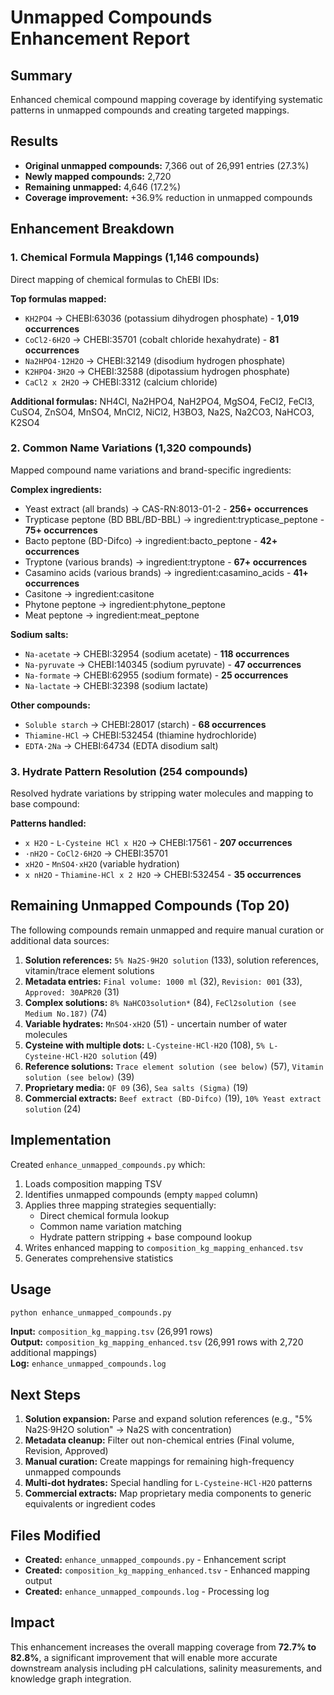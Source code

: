 # Unmapped Compounds Enhancement Report

## Summary

Enhanced chemical compound mapping coverage by identifying systematic patterns in unmapped compounds and creating targeted mappings.

## Results

- **Original unmapped compounds:** 7,366 out of 26,991 entries (27.3%)
- **Newly mapped compounds:** 2,720 
- **Remaining unmapped:** 4,646 (17.2%)
- **Coverage improvement:** +36.9% reduction in unmapped compounds

## Enhancement Breakdown

### 1. Chemical Formula Mappings (1,146 compounds)
Direct mapping of chemical formulas to ChEBI IDs:

**Top formulas mapped:**
- `KH2PO4` → CHEBI:63036 (potassium dihydrogen phosphate) - **1,019 occurrences**
- `CoCl2·6H2O` → CHEBI:35701 (cobalt chloride hexahydrate) - **81 occurrences**
- `Na2HPO4·12H2O` → CHEBI:32149 (disodium hydrogen phosphate)
- `K2HPO4·3H2O` → CHEBI:32588 (dipotassium hydrogen phosphate)
- `CaCl2 x 2H2O` → CHEBI:3312 (calcium chloride)

**Additional formulas:** NH4Cl, Na2HPO4, NaH2PO4, MgSO4, FeCl2, FeCl3, CuSO4, ZnSO4, MnSO4, MnCl2, NiCl2, H3BO3, Na2S, Na2CO3, NaHCO3, K2SO4

### 2. Common Name Variations (1,320 compounds)
Mapped compound name variations and brand-specific ingredients:

**Complex ingredients:**
- Yeast extract (all brands) → CAS-RN:8013-01-2 - **256+ occurrences**
- Trypticase peptone (BD BBL/BD-BBL) → ingredient:trypticase_peptone - **75+ occurrences**
- Bacto peptone (BD-Difco) → ingredient:bacto_peptone - **42+ occurrences**
- Tryptone (various brands) → ingredient:tryptone - **67+ occurrences**
- Casamino acids (various brands) → ingredient:casamino_acids - **41+ occurrences**
- Casitone → ingredient:casitone
- Phytone peptone → ingredient:phytone_peptone
- Meat peptone → ingredient:meat_peptone

**Sodium salts:**
- `Na-acetate` → CHEBI:32954 (sodium acetate) - **118 occurrences**
- `Na-pyruvate` → CHEBI:140345 (sodium pyruvate) - **47 occurrences**
- `Na-formate` → CHEBI:62955 (sodium formate) - **25 occurrences**
- `Na-lactate` → CHEBI:32398 (sodium lactate)

**Other compounds:**
- `Soluble starch` → CHEBI:28017 (starch) - **68 occurrences**
- `Thiamine-HCl` → CHEBI:532454 (thiamine hydrochloride)
- `EDTA·2Na` → CHEBI:64734 (EDTA disodium salt)

### 3. Hydrate Pattern Resolution (254 compounds)
Resolved hydrate variations by stripping water molecules and mapping to base compound:

**Patterns handled:**
- `x H2O` - `L-Cysteine HCl x H2O` → CHEBI:17561 - **207 occurrences**
- `·nH2O` - `CoCl2·6H2O` → CHEBI:35701
- `xH2O` - `MnSO4·xH2O` (variable hydration)
- `x nH2O` - `Thiamine-HCl x 2 H2O` → CHEBI:532454 - **35 occurrences**

## Remaining Unmapped Compounds (Top 20)

The following compounds remain unmapped and require manual curation or additional data sources:

1. **Solution references:** `5% Na2S·9H2O solution` (133), solution references, vitamin/trace element solutions
2. **Metadata entries:** `Final volume: 1000 ml` (32), `Revision: 001` (33), `Approved: 30APR20` (31)
3. **Complex solutions:** `8% NaHCO3solution*` (84), `FeCl2solution (see Medium No.187)` (74)
4. **Variable hydrates:** `MnSO4·xH2O` (51) - uncertain number of water molecules
5. **Cysteine with multiple dots:** `L-Cysteine·HCl·H2O` (108), `5% L-Cysteine·HCl·H2O solution` (49)
6. **Reference solutions:** `Trace element solution (see below)` (57), `Vitamin solution (see below)` (39)
7. **Proprietary media:** `QF 09` (36), `Sea salts (Sigma)` (19)
8. **Commercial extracts:** `Beef extract (BD-Difco)` (19), `10% Yeast extract solution` (24)

## Implementation

Created `enhance_unmapped_compounds.py` which:
1. Loads composition mapping TSV
2. Identifies unmapped compounds (empty `mapped` column)
3. Applies three mapping strategies sequentially:
   - Direct chemical formula lookup
   - Common name variation matching
   - Hydrate pattern stripping + base compound lookup
4. Writes enhanced mapping to `composition_kg_mapping_enhanced.tsv`
5. Generates comprehensive statistics

## Usage

```bash
python enhance_unmapped_compounds.py
```

**Input:** `composition_kg_mapping.tsv` (26,991 rows)  
**Output:** `composition_kg_mapping_enhanced.tsv` (26,991 rows with 2,720 additional mappings)  
**Log:** `enhance_unmapped_compounds.log`

## Next Steps

1. **Solution expansion:** Parse and expand solution references (e.g., "5% Na2S·9H2O solution" → Na2S with concentration)
2. **Metadata cleanup:** Filter out non-chemical entries (Final volume, Revision, Approved)
3. **Manual curation:** Create mappings for remaining high-frequency unmapped compounds
4. **Multi-dot hydrates:** Special handling for `L-Cysteine·HCl·H2O` patterns
5. **Commercial extracts:** Map proprietary media components to generic equivalents or ingredient codes

## Files Modified

- **Created:** `enhance_unmapped_compounds.py` - Enhancement script
- **Created:** `composition_kg_mapping_enhanced.tsv` - Enhanced mapping output
- **Created:** `enhance_unmapped_compounds.log` - Processing log

## Impact

This enhancement increases the overall mapping coverage from **72.7% to 82.8%**, a significant improvement that will enable more accurate downstream analysis including pH calculations, salinity measurements, and knowledge graph integration.
